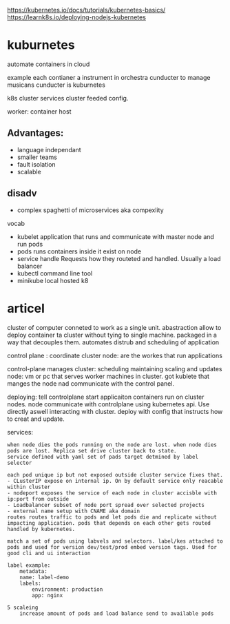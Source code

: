 https://kubernetes.io/docs/tutorials/kubernetes-basics/
https://learnk8s.io/deploying-nodejs-kubernetes
# kuburnetes

automate containers in cloud

example each contianer a instrument in orchestra 
cunducter to manage musicans cunducter is kuburnetes

k8s cluster services
cluster feeded config.

worker: container host




## Advantages:
- language independant
- smaller teams
- fault isolation
- scalable

## disadv
- complex spaghetti of microservices aka compexlity

vocab
- kubelet application that runs and communicate with master node and run pods
- pods runs containers inside it exist on node
- service handle Requests how they routeted and handled. Usually a load balancer
- kubectl command line tool
- minikube local hosted k8


# articel

cluster of computer  conneted to work as a single unit. abastraction allow to deploy container ta cluster without tying to single machine. packaged in a way that decouples them. automates distrub and scheduling of application


control plane : coordinate cluster
node: are the workes that run applications

control-plane manages cluster: scheduling maintaining scaling and updates
node: vm or pc that serves worker machines in cluster. got kublete that manges the node nad communicate with the control panel. 

deploying: tell controlplane start applicaiton containers run on cluster nodes. node communicate with controlplane using kubernetes api. Use directly aswell interacting with cluster. deploy with config that instructs how to creat and update. 


services:

    when node dies the pods running on the node are lost. when node dies pods are lost. Replica set drive cluster back to state.
    service defined with yaml set of pads target detmined by label selector 

    each pod unique ip but not exposed outside cluster service fixes that.
    - CLusterIP expose on internal ip. On by default service only reacable within cluster
    - nodeport exposes the service of each node in cluster accisble with ip:port from outside
    - Loadbalancer subset of node port spread over selected projects
    - external name setup with CNAME aka domain 
    routes routes traffic to pods and let pods die and replicate without impacting application. pods that depends on each other gets routed handled by kubernetes. 

    match a set of pods using labvels and selectors. label/kes attached to pods and used for version dev/test/prod embed version tags. Used for good cli and ui interaction

    label example:
        metadata:
        name: label-demo
        labels:
            environment: production
            app: nginx

    5 scaleing 
        increase amount of pods and load balance send to available pods 
    







































